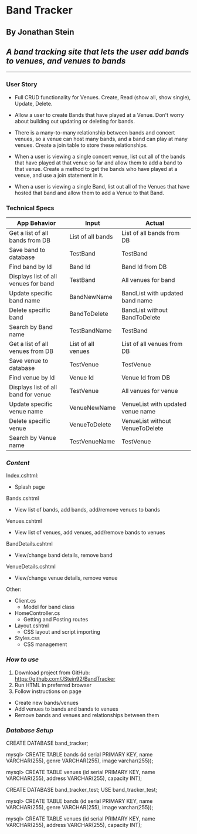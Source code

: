 # Band Tracker #
## By Jonathan Stein ##
## _A band tracking site that lets the user add bands to venues, and venues to bands_ ##
___


### User Story



- Full CRUD functionality for Venues. Create, Read (show all, show single), Update, Delete.

- Allow a user to create Bands that have played at a Venue. Don't worry about building out updating or deleting for bands.

- There is a many-to-many relationship between bands and concert venues, so a venue can host many bands, and a band can play at many venues. Create a join table to store these relationships.

- When a user is viewing a single concert venue, list out all of the bands that have played at that venue so far and allow them to add a band to that venue. Create a method to get the bands who have played at a venue, and use a join statement in it.

- When a user is viewing a single Band, list out all of the Venues that have hosted that band and allow them to add a Venue to that Band.



### Technical Specs

| App Behavior | Input | Actual |
|----|----|----|  
|  Get a list of all bands from DB | List of all bands | List of all bands from DB |
|  Save band to database  |  TestBand  |  TestBand  |
|  Find band by Id | Band Id | Band Id from DB |
|  Displays list of all venues for band | TestBand | All venues for band |
| Update specific band name | BandNewName | BandList with updated band name |
| Delete specific band | BandToDelete  | BandList without BandToDelete  |
| Search by Band name | TestBandName | TestBand |
|  Get a list of all venues from DB | List of all venues | List of all venues from DB |
|  Save venue to database  |  TestVenue  |  TestVenue  |
|  Find venue by Id | Venue Id | Venue Id from DB |
|  Displays list of all band for venue | TestVenue | All venues for venue |
| Update specific venue name | VenueNewName | VenueList with updated venue name |
| Delete specific venue | VenueToDelete  | VenueList without VenueToDelete  |
| Search by Venue name | TestVenueName | TestVenue |

### _Content_ ###

Index.cshtml:
- Splash page

Bands.cshtml
- View list of bands, add bands, add/remove venues to bands

Venues.cshtml
- View list of venues, add venues, add/remove bands to venues

BandDetails.cshtml
- View/change band details, remove band

VenueDetails.cshtml
- View/change venue details, remove venue


Other:
- Client.cs
  - Model for band class
- HomeController.cs
  - Getting and Posting routes
- Layout.cshtml
  - CSS layout and script importing
- Styles.css
  - CSS management

### _How to use_ ###

1. Download project from GitHub: https://github.com/JStein92/BandTracker
2. Run HTML in preferred browser
3. Follow instructions on page
  - Create new bands/venues
  - Add venues to bands and bands to venues
  - Remove bands and venues and relationships between them


### _Database Setup_ ###

CREATE DATABASE band_tracker;

mysql> CREATE TABLE bands (id serial PRIMARY KEY, name VARCHAR(255), genre VARCHAR(255), image varchar(255));

mysql> CREATE TABLE venues (id serial PRIMARY KEY, name VARCHAR(255), address VARCHAR(255), capacity INT);

CREATE DATABASE band_tracker_test;
USE band_tracker_test;

mysql> CREATE TABLE bands (id serial PRIMARY KEY, name VARCHAR(255), genre VARCHAR(255), image varchar(255));

mysql> CREATE TABLE venues (id serial PRIMARY KEY, name VARCHAR(255), address VARCHAR(255), capacity INT);
